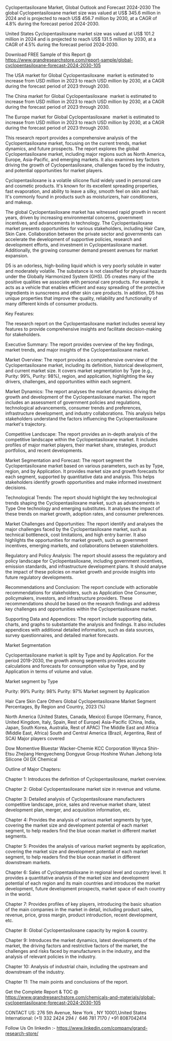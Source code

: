 Cyclopentasiloxane Market, Global Outlook and Forecast 2024-2030
The global Cyclopentasiloxane market size was valued at US$ 345.6 million in 2024 and is projected to reach US$ 456.7 million by 2030, at a CAGR of 4.8% during the forecast period 2024-2030.

United States Cyclopentasiloxane market size was valued at US$ 101.2 million in 2024 and is projected to reach US$ 131.5 million by 2030, at a CAGR of 4.5% during the forecast period 2024-2030.

Download FREE Sample of this Report @ https://www.grandresearchstore.com/report-sample/global-cyclopentasiloxane-forecast-2024-2030-105

The USA market for Global Cyclopentasiloxane  market is estimated to increase from USD million in 2023 to reach USD million by 2030, at a CAGR during the forecast period of 2023 through 2030.

The China market for Global Cyclopentasiloxane  market is estimated to increase from USD million in 2023 to reach USD million by 2030, at a CAGR during the forecast period of 2023 through 2030.

The Europe market for Global Cyclopentasiloxane  market is estimated to increase from USD million in 2023 to reach USD million by 2030, at a CAGR during the forecast period of 2023 through 2030.

This research report provides a comprehensive analysis of the Cyclopentasiloxane market, focusing on the current trends, market dynamics, and future prospects. The report explores the global Cyclopentasiloxane market, including major regions such as North America, Europe, Asia-Pacific, and emerging markets. It also examines key factors driving the growth of Cyclopentasiloxane, challenges faced by the industry, and potential opportunities for market players.

Cyclopentasiloxane is a volatile silicone fluid widely used in personal care and cosmetic products. It's known for its excellent spreading properties, fast evaporation, and ability to leave a silky, smooth feel on skin and hair. It's commonly found in products such as moisturizers, hair conditioners, and makeup.

The global Cyclopentasiloxane market has witnessed rapid growth in recent years, driven by increasing environmental concerns, government incentives, and advancements in technology. The Cyclopentasiloxane market presents opportunities for various stakeholders, including Hair Care, Skin Care. Collaboration between the private sector and governments can accelerate the development of supportive policies, research and development efforts, and investment in Cyclopentasiloxane market. Additionally, the growing consumer demand present avenues for market expansion.

D5 is an odorless, high-boiling liquid which is very poorly soluble in water and moderately volatile. The substance is not classified for physical hazards under the Globally Harmonized System (GHS). D5 creates many of the positive qualities we associate with personal care products. For example, it acts as a vehicle that enables efficient and easy spreading of the protective ingredients in sunscreens and other skin care products. In addition, D5 has unique properties that improve the quality, reliability and functionality of many different kinds of consumer products.

Key Features:

The research report on the Cyclopentasiloxane market includes several key features to provide comprehensive insights and facilitate decision-making for stakeholders.

Executive Summary: The report provides overview of the key findings, market trends, and major insights of the Cyclopentasiloxane market.

Market Overview: The report provides a comprehensive overview of the Cyclopentasiloxane market, including its definition, historical development, and current market size. It covers market segmentation by Type (e.g., Purity: 99%, Purity: 98%), region, and application, highlighting the key drivers, challenges, and opportunities within each segment.

Market Dynamics: The report analyses the market dynamics driving the growth and development of the Cyclopentasiloxane market. The report includes an assessment of government policies and regulations, technological advancements, consumer trends and preferences, infrastructure development, and industry collaborations. This analysis helps stakeholders understand the factors influencing the Cyclopentasiloxane market's trajectory.

Competitive Landscape: The report provides an in-depth analysis of the competitive landscape within the Cyclopentasiloxane market. It includes profiles of major market players, their market share, strategies, product portfolios, and recent developments.

Market Segmentation and Forecast: The report segment the Cyclopentasiloxane market based on various parameters, such as by Type, region, and by Application. It provides market size and growth forecasts for each segment, supported by quantitative data and analysis. This helps stakeholders identify growth opportunities and make informed investment decisions.

Technological Trends: The report should highlight the key technological trends shaping the Cyclopentasiloxane market, such as advancements in Type One technology and emerging substitutes. It analyses the impact of these trends on market growth, adoption rates, and consumer preferences.

Market Challenges and Opportunities: The report identify and analyses the major challenges faced by the Cyclopentasiloxane market, such as technical bottleneck, cost limitations, and high entry barrier. It also highlights the opportunities for market growth, such as government incentives, emerging markets, and collaborations between stakeholders.

Regulatory and Policy Analysis: The report should assess the regulatory and policy landscape for Cyclopentasiloxane, including government incentives, emission standards, and infrastructure development plans. It should analyse the impact of these policies on market growth and provide insights into future regulatory developments.

Recommendations and Conclusion: The report conclude with actionable recommendations for stakeholders, such as Application One Consumer, policymakers, investors, and infrastructure providers. These recommendations should be based on the research findings and address key challenges and opportunities within the Cyclopentasiloxane market.

Supporting Data and Appendices: The report include supporting data, charts, and graphs to substantiate the analysis and findings. It also includes appendices with additional detailed information, such as data sources, survey questionnaires, and detailed market forecasts.

Market Segmentation

Cyclopentasiloxane market is split by Type and by Application. For the period 2019-2030, the growth among segments provides accurate calculations and forecasts for consumption value by Type, and by Application in terms of volume and value.

Market segment by Type

Purity: 99%
Purity: 98%
Purity: 97%
Market segment by Application

Hair Care
Skin Care
Others
Global Cyclopentasiloxane Market Segment Percentages, By Region and Country, 2023 (%)

North America (United States, Canada, Mexico)
Europe (Germany, France, United Kingdom, Italy, Spain, Rest of Europe)
Asia-Pacific (China, India, Japan, South Korea, Australia, Rest of APAC)
The Middle East and Africa (Middle East, Africa)
South and Central America (Brazil, Argentina, Rest of SCA)
Major players covered

Dow
Momentive
Bluestar
Wacker-Chemie
KCC Corporation
Wynca
Shin-Etsu
Zhejiang Hengyecheng
Dongyue Group
Hoshine
Wuhan Jiehong
Iota Silicone Oil
DX Chemical

Outline of Major Chapters:

Chapter 1: Introduces the definition of Cyclopentasiloxane, market overview.

Chapter 2: Global Cyclopentasiloxane market size in revenue and volume.

Chapter 3: Detailed analysis of Cyclopentasiloxane manufacturers competitive landscape, price, sales and revenue market share, latest development plan, merger, and acquisition information, etc.

Chapter 4: Provides the analysis of various market segments by type, covering the market size and development potential of each market segment, to help readers find the blue ocean market in different market segments.

Chapter 5: Provides the analysis of various market segments by application, covering the market size and development potential of each market segment, to help readers find the blue ocean market in different downstream markets.

Chapter 6: Sales of Cyclopentasiloxane in regional level and country level. It provides a quantitative analysis of the market size and development potential of each region and its main countries and introduces the market development, future development prospects, market space of each country in the world.

Chapter 7: Provides profiles of key players, introducing the basic situation of the main companies in the market in detail, including product sales, revenue, price, gross margin, product introduction, recent development, etc.

Chapter 8: Global Cyclopentasiloxane capacity by region & country.

Chapter 9: Introduces the market dynamics, latest developments of the market, the driving factors and restrictive factors of the market, the challenges and risks faced by manufacturers in the industry, and the analysis of relevant policies in the industry.

Chapter 10: Analysis of industrial chain, including the upstream and downstream of the industry.

Chapter 11: The main points and conclusions of the report.

Get the Complete Report & TOC @ https://www.grandresearchstore.com/chemicals-and-materials/global-cyclopentasiloxane-forecast-2024-2030-105

CONTACT US:
276 5th Avenue, New York , NY 10001,United States
International: (+1) 332 2424 294 /  646 781 7170 / +91 8087042414

Follow Us On linkedin :- https://www.linkedin.com/company/grand-research-store/

